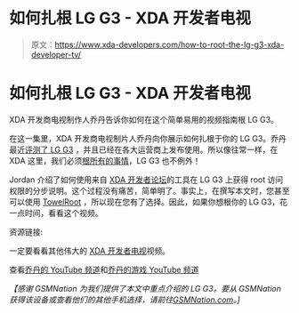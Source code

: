 # 如何扎根 LG G3 - XDA 开发者电视

> 原文：<https://www.xda-developers.com/how-to-root-the-lg-g3-xda-developer-tv/>

# 如何扎根 LG G3 - XDA 开发者电视

XDA 开发商电视制作人乔丹告诉你如何在这个简单易用的视频指南根 LG G3。

在这一集里，XDA 开发商电视制片人乔丹向你展示如何扎根于你的 LG G3。乔丹最近[评测了 LG G3](http://www.xda-developers.com/android/device-review-lg-g3/ "Device Review: LG G3") ，并且已经在各大运营商上发布使用。所以像往常一样，在 XDA 这里，我们必须[根所有的事情](http://www.xda-developers.com/android/this-is-why-xda-developers-com-roots-android-xda-developer-tv/)，LG G3 也不例外！

Jordan 介绍了如何使用来自 [XDA 开发者论坛](http://forum.xda-developers.com/showthread.php?t=2776198)的工具在 LG G3 上获得 root 访问权限的分步说明。这个过程没有痛苦，简单明了。事实上，在撰写本文时，您甚至可以使用 [TowelRoot](https://towelroot.com/) ，所以现在您有了选择。因此，如果你想根你的 LG G3，花一点时间，看看这个视频。

资源链接:

一定要看看其他伟大的 [XDA 开发者电视](http://www.xda-developers.com/xda-tv/ "XDA Developer TV")视频。

查看[乔丹的 YouTube 频道](http://youtube.com/twildottv "Twil.tv")和[乔丹的游戏 YouTube 频道](http://youtube.com/twilplays "TwilPlays")

*【感谢 GSMNation 为我们提供了本文中重点介绍的 LG G3。要从 GSMNation 获得该设备或查看他们的其他手机选择，请前往[GSMNation.com](http://www.gsmnation.com/ "GSMNation.com")。]*